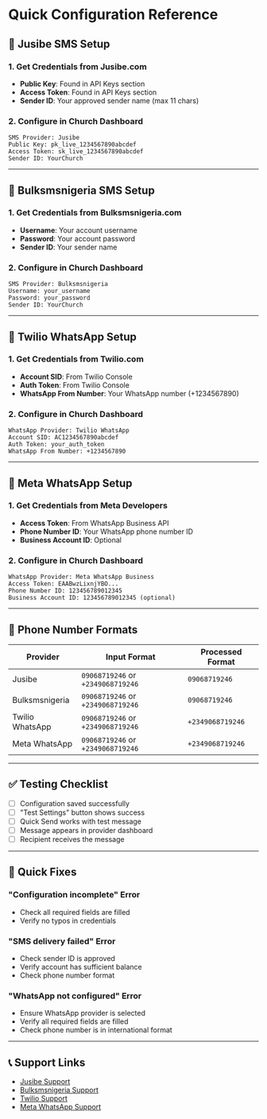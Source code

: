 # Quick Configuration Reference

## 🚀 Jusibe SMS Setup

### 1. Get Credentials from Jusibe.com
- **Public Key**: Found in API Keys section
- **Access Token**: Found in API Keys section  
- **Sender ID**: Your approved sender name (max 11 chars)

### 2. Configure in Church Dashboard
```
SMS Provider: Jusibe
Public Key: pk_live_1234567890abcdef
Access Token: sk_live_1234567890abcdef
Sender ID: YourChurch
```

---

## 🚀 Bulksmsnigeria SMS Setup

### 1. Get Credentials from Bulksmsnigeria.com
- **Username**: Your account username
- **Password**: Your account password
- **Sender ID**: Your sender name

### 2. Configure in Church Dashboard
```
SMS Provider: Bulksmsnigeria
Username: your_username
Password: your_password
Sender ID: YourChurch
```

---

## 🚀 Twilio WhatsApp Setup

### 1. Get Credentials from Twilio.com
- **Account SID**: From Twilio Console
- **Auth Token**: From Twilio Console
- **WhatsApp From Number**: Your WhatsApp number (+1234567890)

### 2. Configure in Church Dashboard
```
WhatsApp Provider: Twilio WhatsApp
Account SID: AC1234567890abcdef
Auth Token: your_auth_token
WhatsApp From Number: +1234567890
```

---

## 🚀 Meta WhatsApp Setup

### 1. Get Credentials from Meta Developers
- **Access Token**: From WhatsApp Business API
- **Phone Number ID**: Your WhatsApp phone number ID
- **Business Account ID**: Optional

### 2. Configure in Church Dashboard
```
WhatsApp Provider: Meta WhatsApp Business
Access Token: EAABwzLixnjYBO...
Phone Number ID: 123456789012345
Business Account ID: 123456789012345 (optional)
```

---

## 📱 Phone Number Formats

| Provider | Input Format | Processed Format |
|----------|-------------|------------------|
| Jusibe | `09068719246` or `+2349068719246` | `09068719246` |
| Bulksmsnigeria | `09068719246` or `+2349068719246` | `09068719246` |
| Twilio WhatsApp | `09068719246` or `+2349068719246` | `+2349068719246` |
| Meta WhatsApp | `09068719246` or `+2349068719246` | `+2349068719246` |

---

## ✅ Testing Checklist

- [ ] Configuration saved successfully
- [ ] "Test Settings" button shows success
- [ ] Quick Send works with test message
- [ ] Message appears in provider dashboard
- [ ] Recipient receives the message

---

## 🔧 Quick Fixes

### "Configuration incomplete" Error
- Check all required fields are filled
- Verify no typos in credentials

### "SMS delivery failed" Error  
- Check sender ID is approved
- Verify account has sufficient balance
- Check phone number format

### "WhatsApp not configured" Error
- Ensure WhatsApp provider is selected
- Verify all required fields are filled
- Check phone number is in international format

---

## 📞 Support Links

- [Jusibe Support](https://jusibe.com/support)
- [Bulksmsnigeria Support](https://www.bulksmsnigeria.com/support)
- [Twilio Support](https://support.twilio.com)
- [Meta WhatsApp Support](https://developers.facebook.com/support)















